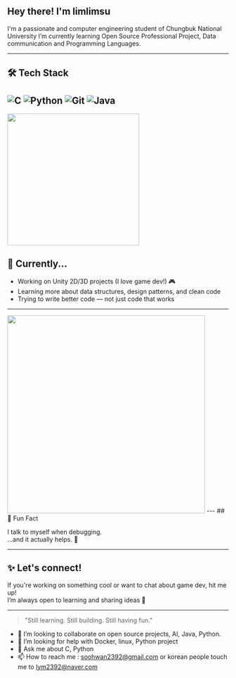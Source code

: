 ## Hey there! I'm limlimsu

I'm a passionate and  computer engineering student of Chungbuk National University 
I’m currently learning Open Source Professional Project, Data communication and Programming Languages. 

---

## 🛠 Tech Stack

![C](https://img.shields.io/badge/C-Basics-informational?logo=c)
![Python](https://img.shields.io/badge/Python-Learning-yellow?logo=python)
![Git](https://img.shields.io/badge/Git-Always%20Committing-orange?logo=git)
![Java](https://img.shields.io/badge/Java-Object%20Oriented-informational?logo=java)
---
<img src ="https://media.giphy.com/media/JIX9t2j0ZTN9S/giphy.gif" width="300"/>

## 🌱 Currently...

- Working on Unity 2D/3D projects (I love game dev!) 🎮  
- Learning more about data structures, design patterns, and clean code  
- Trying to write better code — not just code that works

---
<img src="https://media.giphy.com/media/sIIhZliB2McAo/giphy.gif" width="450"/>
---
## 🧠 Fun Fact

I talk to myself when debugging.  
...and it actually helps. 🤯

---

## ✨ Let's connect!

If you're working on something cool or want to chat about game dev, hit me up!  
I’m always open to learning and sharing ideas 💬

---

> "Still learning. Still building. Still having fun."
 
- 👯 I’m looking to collaborate on open source projects, AI, Java, Python.
- 🤔 I’m looking for help with Docker, linux, Python project
- 💬 Ask me about C, Python
- 📫 How to reach me : soohwan2392@gmail.com or korean people touch me to lym2392@naver.com


